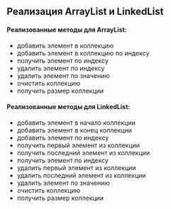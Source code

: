 ## Реализация ArrayList и LinkedList

#### Реализованные методы для ArrayList:
- добавить элемент в коллекцию
- добавить элемент в коллекцию по индексу
- получить элемент по индексу
- удалить элемент по индексу
- удалить элемент по значению
- очистить коллекцию
- получить размер коллекции


#### Реализованные методы для LinkedList:
- добавить элемент в начало коллекции
- добавить элемент в конец коллекции
- добавить элемент по индексу
- получить первый элемент из коллекции
- получить последний элемент из коллекции
- получить элемент по индексу
- удалить первый элемент из коллекции
- удалить последний элемент из коллекции
- удалить элемент по значению
- очистить коллекцию
- получить размер коллекции
